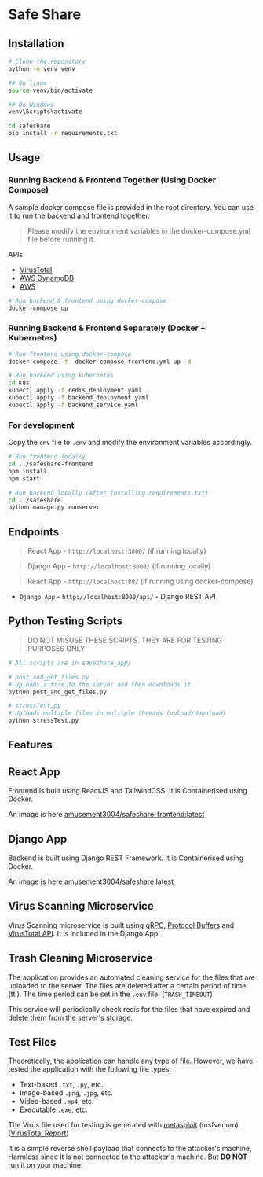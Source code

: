 # Safe Share

## Installation

```bash
# Clone the repository
python -m venv venv

## On linux
source venv/bin/activate

## On Windows
venv\Scripts\activate

cd safeshare
pip install -r requirements.txt
```

## Usage

### Running Backend & Frontend Together (Using Docker Compose)

A sample docker compose file is provided in the root directory. You can use it to run the backend and frontend together.

> Please modify the environment variables in the docker-compose.yml file before running it.
 
APIs:
- [VirusTotal](https://developers.virustotal.com/v3.0/reference)
- [AWS DynamoDB](https://docs.aws.amazon.com/amazondynamodb/latest/developerguide/Introduction.html)
- [AWS](https://aws.amazon.com/)

```bash
# Run backend & frontend using docker-compose
docker-compose up
```

### Running Backend & Frontend Separately (Docker + Kubernetes)
```bash
# Run frontend using docker-compose
docker compose -f  docker-compose-frontend.yml up -d

# Run backend using kubernetes
cd K8s
kubectl apply -f redis_deployment.yaml
kubectl apply -f backend_deployment.yaml
kubectl apply -f backend_service.yaml
```
### For development

Copy the `env` file to `.env` and modify the environment variables accordingly.

```bash
# Run frontend locally
cd ../safeshare-frontend
npm install
npm start

# Run backend locally (After installing requirements.txt)
cd ../safeshare
python manage.py runserver
```

## Endpoints

> React App - `http://localhost:3000/` (if running locally)

> Django App - `http://localhost:8000/` (if running locally)

> React App - `http://localhost:80/` (if running using docker-compose)

- `Django App` - `http://localhost:8000/api/` - Django REST API

## Python Testing Scripts

>DO NOT MISUSE THESE SCRIPTS. THEY ARE FOR TESTING PURPOSES ONLY

```bash
# All scripts are in saveshare_app/

# post_and_get_files.py
# Uploads a file to the server and then downloads it
python post_and_get_files.py

# stressTest.py
# Uploads multiple files in multiple threads (upload/download)
python stressTest.py
```

## Features

## React App

Frontend is built using ReactJS and TailwindCSS. It is Containerised using Docker.

An image is here [amusement3004/safeshare-frontend:latest](https://hub.docker.com/repository/docker/amusement3004/safeshare-frontend)

## Django App

Backend is built using Django REST Framework. It is Containerised using Docker.

An image is here [amusement3004/safeshare:latest](https://hub.docker.com/repository/docker/amusement3004/safeshare)

## Virus Scanning Microservice

Virus Scanning microservice is built using [gRPC](https://grpc.io/), [Protocol Buffers](https://developers.google.com/protocol-buffers)
and [VirusTotal API](https://developers.virustotal.com/v3.0/reference). It is included in the Django App.

## Trash Cleaning Microservice

The application provides an automated cleaning service for the files that are uploaded to the server. 
The files are deleted after a certain period of time (ttl).
The time period can be set in the `.env` file. (`TRASH_TIMEOUT`)

This service will periodically check redis for the files that have expired and delete them from the server's storage.

## Test Files

Theoretically, the application can handle any type of file. However, we have tested the application with the following file types:
- Text-based `.txt`, `.py`, etc.
- Image-based `.png`, `.jpg`, etc.
- Video-based `.mp4`, etc.
- Executable `.exe`, etc.

The Virus file used for testing is generated with [metasploit](https://www.metasploit.com/) (msfvenom). ([VirusTotal Report](https://www.virustotal.com/gui/file/2fd0c13298f99d5ae10765ef65e1667e205e932376396d92e4343468abe0c541/detection))

It is a simple reverse shell payload that connects to the attacker's machine, Harmless since it is not connected to the attacker's machine. But **DO NOT** run it on your machine.
